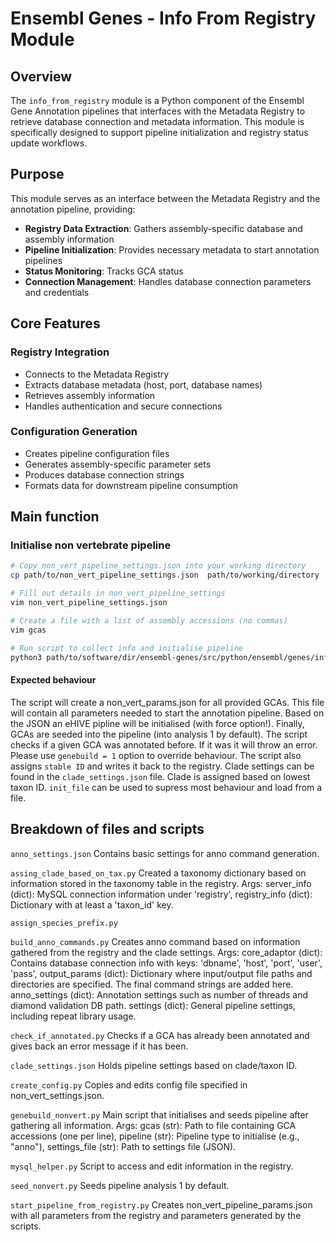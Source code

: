 # Ensembl Genes - Info From Registry Module

## Overview
The `info_from_registry` module is a Python component of the Ensembl Gene Annotation pipelines that interfaces with the Metadata Registry to retrieve database connection and metadata information. This module is specifically designed to support pipeline initialization and registry status update workflows.

## Purpose
This module serves as an interface between the Metadata Registry and the annotation pipeline, providing:

- **Registry Data Extraction**:  Gathers assembly-specific database and assembly information
- **Pipeline Initialization**: Provides necessary metadata to start annotation pipelines
- **Status Monitoring**: Tracks GCA status
- **Connection Management**: Handles database connection parameters and credentials

## Core Features
### Registry Integration
- Connects to the Metadata Registry
- Extracts database metadata (host, port, database names)
- Retrieves assembly information
- Handles authentication and secure connections

### Configuration Generation
- Creates pipeline configuration files
- Generates assembly-specific parameter sets
- Produces database connection strings
- Formats data for downstream pipeline consumption

## Main function
### Initialise non vertebrate pipeline

```bash
# Copy non_vert_pipeline_settings.json into your working directory
cp path/to/non_vert_pipeline_settings.json  path/to/working/directory

# Fill out details in non_vert_pipeline_settings
vim non_vert_pipeline_settings.json

# Create a file with a list of assembly accessions (no commas)
vim gcas

# Run script to collect info and initialise pipeline
python3 path/to/software/dir/ensembl-genes/src/python/ensembl/genes/info_from_registry/genebuild_nonvert.py --pipeline anno --gcas gcas --settings_file non_vert_pipeline_settings.json 
```

#### Expected behaviour
The script will create a non_vert_params.json for all provided GCAs. This file will contain all parameters needed to start the annotation pipeline. Based on the JSON an eHIVE pipline will be initialised (with force option!). Finally, GCAs are seeded into the pipeline (into analysis 1 by default). The script checks if a given GCA was annotated before. If it was it will throw an error. Please use `genebuild = 1` option to override behaviour. The script also assigns `stable ID` and writes it back to the registry. Clade settings can be found in the `clade_settings.json` file. Clade is assigned based on lowest taxon ID. `init_file` can be used to supress most behaviour and load from a file.


## Breakdown of files and scripts 
`anno_settings.json`
Contains basic settings for anno command generation.

`assing_clade_based_on_tax.py`
Created a taxonomy dictionary based on information stored in the taxonomy table in the registry. Args: server_info (dict): MySQL connection information under 'registry', registry_info (dict): Dictionary with at least a 'taxon_id' key.

`assign_species_prefix.py`

`build_anno_commands.py`
Creates anno command based on information gathered from the registry and the clade settings. Args: core_adaptor (dict): Contains database connection info with keys: 'dbname', 'host', 'port', 'user', 'pass', output_params (dict): Dictionary where input/output file paths and directories are specified. The final command strings are added here.
anno_settings (dict): Annotation settings such as number of threads and diamond validation DB path. settings (dict): General pipeline settings, including repeat library usage.

`check_if_annotated.py`
Checks if a GCA has already been annotated and gives back an error message if it has been.

`clade_settings.json`
Holds pipeline settings based on clade/taxon ID.

`create_config.py`
Copies and edits config file specified in non_vert_settings.json.

`genebuild_nonvert.py`
Main script that initialises and seeds pipeline after gathering all information. Args: gcas (str): Path to file containing GCA accessions (one per line), pipeline (str): Pipeline type to initialise (e.g., "anno"), settings_file (str): Path to settings file (JSON).

`mysql_helper.py`
Script to access and edit information in the registry.

`seed_nonvert.py`
Seeds pipeline analysis 1 by default.

`start_pipeline_from_registry.py`
Creates non_vert_pipeline_params.json with all parameters from the registry and parameters generated by the scripts.
